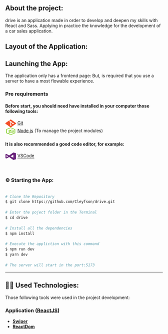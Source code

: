 ## About the project:

drive is an application made in order to develop and deepen my skills with React and Sass. Applying in practice the knowledge for the development of a car sales application.

## Layout of the Application:

## Launching the App:

The application only has a frontend page:
But, is required that you use a server to have a most flowable experience.

### Pre requirements

#### Before start, you should need have installed in your computer those following tools:

<img align="center" alt="GIT" height="25" width="35" src="https://raw.githubusercontent.com/devicons/devicon/master/icons/git/git-original.svg" style="max-width:100%;"> [Git](https://git-scm.com)</img>
</br>
<img align="center" alt="NodeJS" height="25" width="35" src="https://raw.githubusercontent.com/devicons/devicon/master/icons/nodejs/nodejs-original.svg" style="max-width:100%;"> [Node.js](https://nodejs.org/en/) (To manage the project modules)</img>

#### It is also recommended a good code editor, for example:

<img align="center" alt="VisualStudioCode" height="25" width="35" src="https://raw.githubusercontent.com/devicons/devicon/master/icons/visualstudio/visualstudio-plain.svg" style="max-width:100%;"> [VSCode](https://code.visualstudio.com/)</img>

</br>

### :gear: Starting the App:

```bash

# Clone the Repository
$ git clone https://github.com/Cleyfson/drive.git

# Enter the poject folder in the Terminal
$ cd drive

# Install all the dependencies
$ npm install

# Execute the appliction with this command
$ npm run dev
$ yarn dev

# The server will start in the port:5173

```

---

## :man_technologist: Used Technologies:

Those following tools were used in the project development:

### **Application** ([ReactJS](https://reactjs.org/))

- **[Swiper](https://swiperjs.com/)**
- **[ReactDom](https://reactjs.org/docs/react-dom.html)**

</br>
